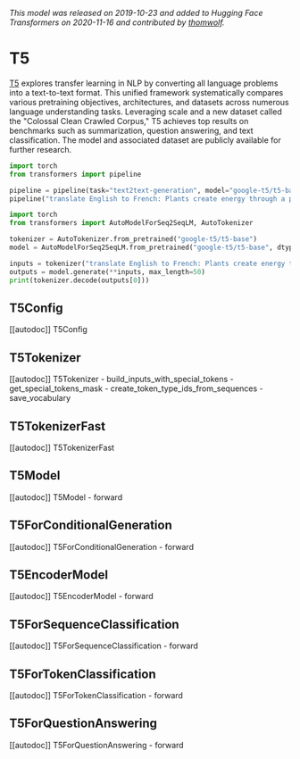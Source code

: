 <!--Copyright 2020 The HuggingFace Team. All rights reserved.

Licensed under the Apache License, Version 2.0 (the "License"); you may not use this file except in compliance with
the License. You may obtain a copy of the License at

http://www.apache.org/licenses/LICENSE-2.0

Unless required by applicable law or agreed to in writing, software distributed under the License is distributed on
an "AS IS" BASIS, WITHOUT WARRANTIES OR CONDITIONS OF ANY KIND, either express or implied. See the License for the
specific language governing permissions and limitations under the License.

⚠️ Note that this file is in Markdown but contain specific syntax for our doc-builder (similar to MDX) that may not be
rendered properly in your Markdown viewer.

-->
*This model was released on 2019-10-23 and added to Hugging Face Transformers on 2020-11-16 and contributed by [thomwolf](https://huggingface.co/thomwolf).*

# T5

[T5](https://huggingface.co/papers/1910.10683) explores transfer learning in NLP by converting all language problems into a text-to-text format. This unified framework systematically compares various pretraining objectives, architectures, and datasets across numerous language understanding tasks. Leveraging scale and a new dataset called the "Colossal Clean Crawled Corpus," T5 achieves top results on benchmarks such as summarization, question answering, and text classification. The model and associated dataset are publicly available for further research.

<hfoptions id="usage">
<hfoption id="Pipeline">

```py
import torch
from transformers import pipeline

pipeline = pipeline(task="text2text-generation", model="google-t5/t5-base", dtype="auto",)
pipeline("translate English to French: Plants create energy through a process known as photosynthesis.")
```

</hfoption>
<hfoption id="AutoModel">

```py
import torch
from transformers import AutoModelForSeq2SeqLM, AutoTokenizer

tokenizer = AutoTokenizer.from_pretrained("google-t5/t5-base")
model = AutoModelForSeq2SeqLM.from_pretrained("google-t5/t5-base", dtype="auto",)

inputs = tokenizer("translate English to French: Plants create energy through a process known as photosynthesis.", return_tensors="pt")
outputs = model.generate(**inputs, max_length=50)
print(tokenizer.decode(outputs[0]))
```

</hfoption>
</hfoptions>

## T5Config

[[autodoc]] T5Config

## T5Tokenizer

[[autodoc]] T5Tokenizer
    - build_inputs_with_special_tokens
    - get_special_tokens_mask
    - create_token_type_ids_from_sequences
    - save_vocabulary

## T5TokenizerFast

[[autodoc]] T5TokenizerFast

## T5Model

[[autodoc]] T5Model
    - forward

## T5ForConditionalGeneration

[[autodoc]] T5ForConditionalGeneration
    - forward

## T5EncoderModel

[[autodoc]] T5EncoderModel
    - forward

## T5ForSequenceClassification

[[autodoc]] T5ForSequenceClassification
    - forward

## T5ForTokenClassification

[[autodoc]] T5ForTokenClassification
    - forward

## T5ForQuestionAnswering

[[autodoc]] T5ForQuestionAnswering
    - forward

